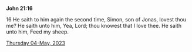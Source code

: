 **John 21:16**

16 He saith to him again the second time, Simon, son of Jonas, lovest thou me? He saith unto him, Yea, Lord; thou knowest that I love thee. He saith unto him, Feed my sheep.

[Thursday 04-May, 2023](https://t.me/s/daily_scripture)
